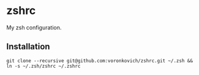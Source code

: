 zshrc
=====

My zsh configuration.

## Installation

    git clone --recursive git@github.com:voronkovich/zshrc.git ~/.zsh && ln -s ~/.zsh/zshrc ~/.zshrc
